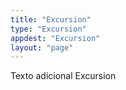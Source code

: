 ```yaml
---
title: "Excursion"
type: "Excursion"
appdest: "Excursion"
layout: "page"
---
```


Texto adicional Excursion
